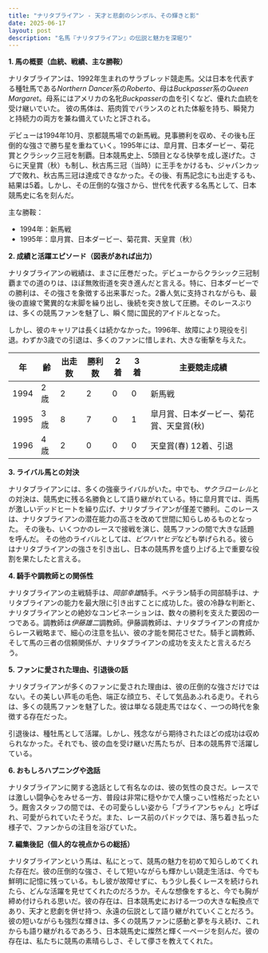 ```yaml
---
title: "ナリタブライアン - 天才と悲劇のシンボル、その輝きと影"
date: 2025-06-17
layout: post
description: "名馬『ナリタブライアン』の伝説と魅力を深堀り"
---
```


**1. 馬の概要（血統、戦績、主な勝鞍）**

ナリタブライアンは、1992年生まれのサラブレッド競走馬。父は日本を代表する種牡馬である*Northern Dancer*系の*Roberto*、母は*Buckpasser*系の*Queen Margaret*。母系にはアメリカの名牝*Buckpasser*の血を引くなど、優れた血統を受け継いでいた。  彼の馬体は、筋肉質でバランスのとれた体躯を持ち、瞬発力と持続力の両方を兼ね備えていたと評される。

デビューは1994年10月、京都競馬場での新馬戦。見事勝利を収め、その後も圧倒的な強さで勝ち星を重ねていく。1995年には、皐月賞、日本ダービー、菊花賞とクラシック三冠を制覇。日本競馬史上、5頭目となる快挙を成し遂げた。さらに天皇賞（秋）も制し、秋古馬三冠（当時）に王手をかけるも、ジャパンカップで敗れ、秋古馬三冠は達成できなかった。その後、有馬記念にも出走するも、結果は5着。しかし、その圧倒的な強さから、世代を代表する名馬として、日本競馬史に名を刻んだ。

主な勝鞍：

* 1994年：新馬戦
* 1995年：皐月賞、日本ダービー、菊花賞、天皇賞（秋）


**2. 成績と活躍エピソード（図表があれば出力）**

ナリタブライアンの戦績は、まさに圧巻だった。デビューからクラシック三冠制覇までの道のりは、ほぼ無敗街道を突き進んだと言える。特に、日本ダービーでの勝利は、その強さを象徴する出来事だった。2番人気に支持されながらも、最後の直線で驚異的な末脚を繰り出し、後続を突き放して圧勝。そのレースぶりは、多くの競馬ファンを魅了し、瞬く間に国民的アイドルとなった。

しかし、彼のキャリアは長くは続かなかった。1996年、故障により現役を引退。わずか3歳での引退は、多くのファンに惜しまれ、大きな衝撃を与えた。

| 年 | 齢 | 出走数 | 勝利数 | 2着 | 3着 | 主要競走成績 |
|---|---|---|---|---|---|---|
| 1994 | 2歳 | 2 | 2 | 0 | 0 | 新馬戦 |
| 1995 | 3歳 | 8 | 7 | 0 | 1 | 皐月賞、日本ダービー、菊花賞、天皇賞(秋) |
| 1996 | 4歳 | 2 | 0 | 0 | 0 | 天皇賞(春) 12着、引退 |


**3. ライバル馬との対決**

ナリタブライアンには、多くの強豪ライバルがいた。中でも、*サクラローレル*との対決は、競馬史に残る名勝負として語り継がれている。特に皐月賞では、両馬が激しいデッドヒートを繰り広げ、ナリタブライアンが僅差で勝利。このレースは、ナリタブライアンの潜在能力の高さを改めて世間に知らしめるものとなった。  その後も、いくつかのレースで接戦を演じ、競馬ファンの間で大きな話題を呼んだ。  その他のライバルとしては、*ビワハヤヒデ*なども挙げられる。彼らはナリタブライアンの強さを引き出し、日本の競馬界を盛り上げる上で重要な役割を果たしたと言える。


**4. 騎手や調教師との関係性**

ナリタブライアンの主戦騎手は、*岡部幸雄*騎手。ベテラン騎手の岡部騎手は、ナリタブライアンの能力を最大限に引き出すことに成功した。彼の冷静な判断と、ナリタブライアンとの絶妙なコンビネーションは、数々の勝利を支えた要因の一つである。調教師は*伊藤雄二*調教師。伊藤調教師は、ナリタブライアンの育成からレース戦略まで、細心の注意を払い、彼の才能を開花させた。騎手と調教師、そして馬の三者の信頼関係が、ナリタブライアンの成功を支えたと言えるだろう。


**5. ファンに愛された理由、引退後の話**

ナリタブライアンが多くのファンに愛された理由は、彼の圧倒的な強さだけではない。その美しい芦毛の毛色、端正な顔立ち、そして気品あふれる走り。それらは、多くの競馬ファンを魅了した。彼は単なる競走馬ではなく、一つの時代を象徴する存在だった。

引退後は、種牡馬として活躍。しかし、残念ながら期待されたほどの成功は収められなかった。それでも、彼の血を受け継いだ馬たちが、日本の競馬界で活躍している。


**6. おもしろハプニングや逸話**

ナリタブライアンに関する逸話として有名なのは、彼の気性の良さだ。レースでは激しい闘争心をみせる一方、普段は非常に穏やかで人懐っこい性格だったという。厩舎スタッフの間では、その可愛らしい姿から「ブライアンちゃん」と呼ばれ、可愛がられていたそうだ。また、レース前のパドックでは、落ち着き払った様子で、ファンからの注目を浴びていた。


**7. 編集後記（個人的な視点からの総括）**

ナリタブライアンという馬は、私にとって、競馬の魅力を初めて知らしめてくれた存在だ。彼の圧倒的な強さ、そして短いながらも輝かしい競走生活は、今でも鮮明に記憶に残っている。もし彼が故障せずに、もう少し長くレースを続けられたら、どんな活躍を見せてくれたのだろうか。そんな想像をすると、今でも胸が締め付けられる思いだ。彼の存在は、日本競馬史における一つの大きな転換点であり、天才と悲劇を併せ持つ、永遠の伝説として語り継がれていくことだろう。彼の短いながらも強烈な輝きは、多くの競馬ファンに感動と夢を与え続け、これからも語り継がれるであろう、日本競馬史に燦然と輝く一ページを刻んだ。彼の存在は、私たちに競馬の素晴らしさ、そして儚さを教えてくれた。
